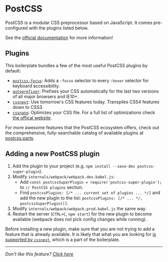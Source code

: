 # PostCSS

PostCSS is a modular CSS preprocessor based on JavaScript. It comes pre-
configured with the plugins listed below.

See the [official documentation](https://github.com/postcss/postcss) for more
information!

## Plugins

This boilerplate bundles a few of the most useful PostCSS plugins by default:

- [`postcss-focus`](https://github.com/postcss/postcss-focus): Adds a `:focus`
  selector to every `:hover` selector for keyboard accessibility.
- [`autoprefixer`](https://github.com/postcss/autoprefixer): Prefixes your CSS
  automatically for the last two versions of all major browsers and IE10+.
- [`cssnext`](https://github.com/moox/postcss-cssnext): Use tomorrow's CSS
  features today. Transpiles CSS4 features down to CSS3.
- [`cssnano`](https://github.com/ben-eb/cssnano): Optimizes your CSS file. For a
  full list of optimizations check [the offical website](http://cssnano.co/optimisations/).

For more awesome features that the PostCSS ecosystem offers, check out the
comprehensive, fully-searchable catalog of available plugins at [postcss.parts](http://postcss.parts).

## Adding a new PostCSS plugin

1. Add the plugin to your project (e.g. `npm install --save-dev postcss-super-plugin`).
2. Modify `internals/webpack/webpack.dev.babel.js`:
   - Add `const postcssSuperPlugin = require('postcss-super-plugin');`
     to `// PostCSS plugins` section.
   - Find `postcssPlugins: [/* ... current set of plugins ... */]` and add
     the new plugin to the list: `postcssPlugins: [/* ... */, postcssSuperPlugin()]`.
3. Modify `internals/webpack/webpack.prod.babel.js` the same way.
4. Restart the server (`CTRL+C`, `npm start`) for the new plugin to become available
  (webpack does not pick config changes while running).

Before installing a new plugin, make sure that you are not trying to add a feature
that is already available. It is likely that what you are looking for
[is supported by `cssnext`](http://cssnext.io/features/), which is a part of the boilerplate. 

---

_Don't like this feature? [Click here](remove.md)_
